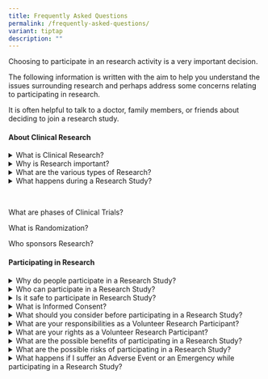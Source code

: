 ```yaml
---
title: Frequently Asked Questions
permalink: /frequently-asked-questions/
variant: tiptap
description: ""
---
```

<p>Choosing to participate in an research activity is a very important decision.</p>
<p>The following information is written with the aim to help you understand
the issues surrounding research and perhaps address some concerns relating
to participating in research.</p>
<p>It is often helpful to talk to a doctor, family members, or friends about
deciding to join a research study.</p>
<p></p>
<h4><strong>About Clinical Research</strong></h4>
<div data-type="detailGroup" class="isomer-accordion isomer-accordion-white">
<details class="isomer-details">
<summary>What is Clinical Research?</summary>
<div data-type="detailsContent" class="isomer-details-content">
<p>&nbsp;</p>
</div>
</details>
<details class="isomer-details">
<summary>Why is Research important?</summary>
<div data-type="detailsContent" class="isomer-details-content">
<p></p>
<p>Research is an essential process in the search for better, faster and
cheaper alternatives to existing treatment and diagnostic options. Research
has the potential to uncover important knowledge that can improve our quality
of life.</p>
<p></p>
</div>
</details>
<details class="isomer-details">
<summary>What are the various types of Research?</summary>
<div data-type="detailsContent" class="isomer-details-content">
<p>&nbsp;</p>
<p>There are many unanswered questions in healthcare. Research studies are
designed to answer some of these questions. The research design varies
with the research question being asked. Some of the more common types of
research are:</p>
<ul data-tight="true" class="tight">
<li>
<p><strong>Interventional research</strong> is designed to determine whether
a new treatment, new combination of drugs, a new device, a new surgical
intervention, or new radiation therapy is safe and effective.&nbsp;&nbsp;</p>
</li>
<li>
<p><strong>Prevention research</strong> is designed to look for better ways
to prevent disease. These include research on drugs, vitamins, vaccines,
minerals, and lifestyle changes.&nbsp;&nbsp;</p>
</li>
<li>
<p><strong>Diagnostic research</strong> studies are conducted to find better
tests or procedures for diagnosing a particular disease or condition.&nbsp;&nbsp;</p>
</li>
<li>
<p><strong>Screening research</strong> studies test the best way to detect
certain diseases or health conditions.</p>
</li>
<li>
<p><strong>Epidemiological research</strong> tries to answer health issues
in large groups of people or populations in natural settings.&nbsp;&nbsp;</p>
</li>
<li>
<p><strong>Quality of Life research</strong> explores ways to improve comfort
and the quality of life for individuals with a chronic illness.</p>
</li>
</ul>
<p></p>
</div>
</details>
<details class="isomer-details">
<summary>What happens during a Research Study?</summary>
<div data-type="detailsContent" class="isomer-details-content">
<p>&nbsp;</p>
<p>The Research Team, which may include Doctors, Nurses and other healthcare
professionals, will check the health of the Participant at the beginning
of the Research Study and screen the Participant using specific inclusion
/ exclusion criteria.</p>
<p>A Participant who is found to be eligible will be enrolled into the research
study, should he or she consent to participate in the research, and the
research team will perform the research related activities according to
the research protocol. Research Participants might have more tests and
doctor visits than patients who are not participating in the research.</p>
</div>
</details>
</div>
<p>&nbsp;</p>
<p></p>
<p></p>
<p></p>
<p></p>
<p>What are phases of Clinical Trials?</p>
<p>What is Randomization?</p>
<p>Who sponsors Research?</p>
<p></p>
<h4><strong>Participating in Research</strong></h4>
<div data-type="detailGroup" class="isomer-accordion isomer-accordion-white">
<details class="isomer-details">
<summary>Why do people participate in a Research Study?</summary>
<div data-type="detailsContent" class="isomer-details-content">
<p></p>
</div>
</details>
<details class="isomer-details">
<summary>Who can participate in a Research Study? &nbsp;</summary>
<div data-type="detailsContent" class="isomer-details-content">
<p></p>
</div>
</details>
<details class="isomer-details">
<summary>Is it safe to participate in Research Study? &nbsp;</summary>
<div data-type="detailsContent" class="isomer-details-content">
<p></p>
</div>
</details>
<details class="isomer-details">
<summary>What is Informed Consent? &nbsp;</summary>
<div data-type="detailsContent" class="isomer-details-content">
<p>&nbsp;</p>
<p>Clinical Research is research conducted in human volunteers to answer
scientific health questions. Clinical Research helps to determine the safety
and effectiveness of experimental drugs or devices. Clinical research is
commonly described as a&nbsp; “Clinical Trial”, “Clinical Study” or an
“Experiment”. Clinical Research is not the same as Clinical Treatment.</p>
<p></p>
</div>
</details>
<details class="isomer-details">
<summary>What should you consider before participating in a Research Study? &nbsp;</summary>
<div data-type="detailsContent" class="isomer-details-content">
<p></p>
</div>
</details>
<details class="isomer-details">
<summary>What are your responsibilities as a Volunteer Research Participant? &nbsp;</summary>
<div data-type="detailsContent" class="isomer-details-content">
<p></p>
</div>
</details>
<details class="isomer-details">
<summary>What are your rights as a Volunteer Research Participant? &nbsp;</summary>
<div data-type="detailsContent" class="isomer-details-content">
<p></p>
</div>
</details>
<details class="isomer-details">
<summary>What are the possible benefits of participating in a Research Study?</summary>
<div data-type="detailsContent" class="isomer-details-content">
<p></p>
</div>
</details>
<details class="isomer-details">
<summary>What are the possible risks of participating in a Research Study? &nbsp;</summary>
<div data-type="detailsContent" class="isomer-details-content">
<p></p>
</div>
</details>
<details class="isomer-details">
<summary>What happens if I suffer an Adverse Event or an Emergency while participating
in a Research Study? &nbsp;</summary>
<div data-type="detailsContent" class="isomer-details-content">
<p></p>
</div>
</details>
</div>
<p>&nbsp; &nbsp;</p>
<p></p>
<p></p>
<p></p>